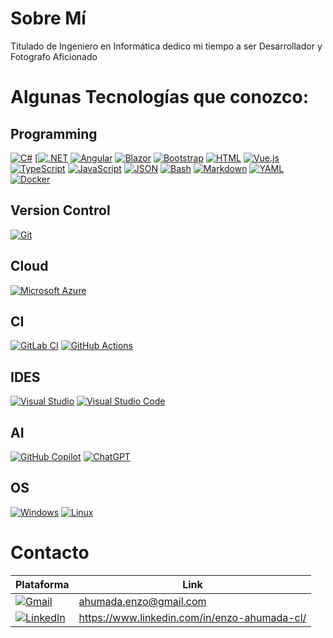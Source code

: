 # Sobre Mí

Titulado de Ingeniero en Informática dedico mi tiempo a ser Desarrollador y Fotografo Aficionado

# Algunas Tecnologías que conozco:

## Programming
[![C#](https://custom-icon-badges.demolab.com/badge/C%23-%23239120.svg?logo=cshrp&logoColor=white)](#)
[[![.NET](https://img.shields.io/badge/.NET-512BD4?logo=dotnet&logoColor=fff)](#)
[![Angular](https://img.shields.io/badge/Angular-%23DD0031.svg?logo=angular&logoColor=white)](#)
[![Blazor](https://img.shields.io/badge/Blazor-512BD4?logo=blazor&logoColor=fff)](#)
[![Bootstrap](https://img.shields.io/badge/Bootstrap-7952B3?logo=bootstrap&logoColor=fff)](#)
[![HTML](https://img.shields.io/badge/HTML-%23E34F26.svg?logo=html5&logoColor=white)](#)
[![Vue.js](https://img.shields.io/badge/Vue.js-4FC08D?logo=vuedotjs&logoColor=fff)](#)
[![TypeScript](https://img.shields.io/badge/TypeScript-3178C6?logo=typescript&logoColor=fff)](#)
[![JavaScript](https://img.shields.io/badge/JavaScript-F7DF1E?logo=javascript&logoColor=000)](#)
[![JSON](https://img.shields.io/badge/JSON-000?logo=json&logoColor=fff)](#)
[![Bash](https://img.shields.io/badge/Bash-4EAA25?logo=gnubash&logoColor=fff)](#)
[![Markdown](https://img.shields.io/badge/Markdown-%23000000.svg?logo=markdown&logoColor=white)](#)
[![YAML](https://img.shields.io/badge/YAML-CB171E?logo=yaml&logoColor=fff)](#)
[![Docker](https://img.shields.io/badge/Docker-2496ED?logo=docker&logoColor=fff)](#)

## Version Control
[![Git](https://img.shields.io/badge/Git-F05032?logo=git&logoColor=fff)](#)

## Cloud
[![Microsoft Azure](https://custom-icon-badges.demolab.com/badge/Microsoft%20Azure-0089D6?logo=msazure&logoColor=white)](#)

## CI
[![GitLab CI](https://img.shields.io/badge/GitLab%20CI-FC6D26?logo=gitlab&logoColor=fff)](#)
[![GitHub Actions](https://img.shields.io/badge/GitHub_Actions-2088FF?logo=github-actions&logoColor=white)](#)

## IDES
[![Visual Studio](https://custom-icon-badges.demolab.com/badge/Visual%20Studio-5C2D91.svg?&logo=visual-studio&logoColor=white)](#)
[![Visual Studio Code](https://custom-icon-badges.demolab.com/badge/Visual%20Studio%20Code-0078d7.svg?logo=vsc&logoColor=white)](#)

## AI
[![GitHub Copilot](https://img.shields.io/badge/GitHub%20Copilot-000?logo=githubcopilot&logoColor=fff)](#)
[![ChatGPT](https://img.shields.io/badge/ChatGPT-74aa9c?logo=openai&logoColor=white)](#)

## OS
[![Windows](https://custom-icon-badges.demolab.com/badge/Windows-0078D6?logo=windows11&logoColor=white)](#)
[![Linux](https://img.shields.io/badge/Linux-FCC624?logo=linux&logoColor=black)](#)

# Contacto

| Plataforma | Link |
| ------ | -------|
| [![Gmail](https://img.shields.io/badge/Gmail-D14836?logo=gmail&logoColor=white)](#) | ahumada.enzo@gmail.com |
| [![LinkedIn](https://custom-icon-badges.demolab.com/badge/LinkedIn-0A66C2?logo=linkedin-white&logoColor=fff)](#) | https://www.linkedin.com/in/enzo-ahumada-cl/ |
